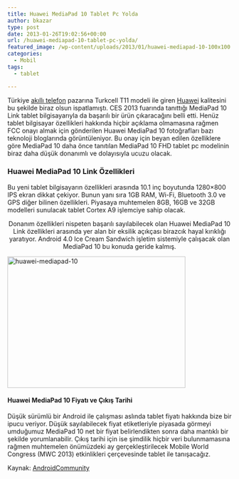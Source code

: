 ```yaml
---
title: Huawei MediaPad 10 Tablet Pc Yolda
author: bkazar
type: post
date: 2013-01-26T19:02:56+00:00
url: /huawei-mediapad-10-tablet-pc-yolda/
featured_image: /wp-content/uploads/2013/01/huawei-mediapad-10-100x100.jpg
categories:
  - Mobil
tags:
  - tablet

---
```

Türkiye [akıllı telefon][1] pazarına Turkcell T11 modeli ile giren [Huawei][2] kalitesini bu şekilde biraz olsun ispatlamıştı. CES 2013 fuarında tanıttığı MediaPad 10 Link tablet bilgisayarıyla da başarılı bir ürün çıkaracağını belli etti. Henüz tablet bilgisayar özellikleri hakkında hiçbir açıklama olmamasına rağmen FCC onayı almak için gönderilen Huawei MediaPad 10 fotoğrafları bazı teknoloji bloglarında görüntüleniyor. Bu onay için beyan edilen özelliklere göre MediaPad 10 daha önce tanıtılan MediaPad 10 FHD tablet pc modelinin biraz daha düşük donanımlı ve dolayısıyla ucuzu olacak.

### Huawei MediaPad 10 Link Özellikleri

Bu yeni tablet bilgisayarın özellikleri arasında 10.1 inç boyutunda 1280&#215;800 IPS ekran dikkat çekiyor. Bunun yanı sıra 1GB RAM, Wi-Fi, Bluetooth 3.0 ve GPS diğer bilinen özellikleri. Piyasaya muhtemelen 8GB, 16GB ve 32GB modelleri sunulacak tablet Cortex A9 işlemciye sahip olacak.

<p style="text-align: center;">
  Donanım özellikleri nispeten başarılı sayılabilecek olan Huawei MediaPad 10 Link özellikleri arasında yer alan bir eksilik açıkçası birazcık hayal kırıklığı yaratıyor. Android 4.0 Ice Cream Sandwich işletim sistemiyle çalışacak olan MediaPad 10 bu konuda geride kalmış.
</p>

<img class="size-large wp-image-11320 aligncenter" alt="huawei-mediapad-10" src="https://www.murekkep.org/wp-content/uploads/2013/01/huawei-mediapad-10-400x295.jpg" width="400" height="295" srcset="https://www.murekkep.org/wp-content/uploads/2013/01/huawei-mediapad-10-400x295.jpg 400w, https://www.murekkep.org/wp-content/uploads/2013/01/huawei-mediapad-10-50x36.jpg 50w, https://www.murekkep.org/wp-content/uploads/2013/01/huawei-mediapad-10-125x92.jpg 125w, https://www.murekkep.org/wp-content/uploads/2013/01/huawei-mediapad-10-270x200.jpg 270w, https://www.murekkep.org/wp-content/uploads/2013/01/huawei-mediapad-10-412x305.jpg 412w, https://www.murekkep.org/wp-content/uploads/2013/01/huawei-mediapad-10.jpg 540w" sizes="(max-width: 400px) 100vw, 400px" /> 

#### Huawei MediaPad 10 Fiyatı ve Çıkış Tarihi

Düşük sürümlü bir Android ile çalışması aslında tablet fiyatı hakkında bize bir ipucu veriyor. Düşük sayılabilecek fiyat etiketleriyle piyasada görmeyi umduğumuz MediaPad 10 net bir fiyat belirlendikten sonra daha mantıklı bir şekilde yorumlanabilir. Çıkış tarihi için ise şimdilik hiçbir veri bulunmamasına rağmen muhtemelen önümüzdeki ay gerçekleştirilecek Mobile World Congress (MWC 2013) etkinlikleri çerçevesinde tablet ile tanışacağız.

Kaynak: [AndroidCommunity][3]

 [1]: https://www.murekkep.org/telefon
 [2]: https://www.murekkep.org/telefon/huawei-ascend-d2
 [3]: https://androidcommunity.com